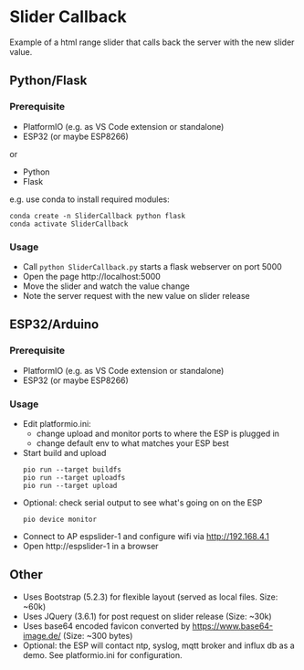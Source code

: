 # Slider Callback

Example of a html range slider that calls back the server with the new slider value.

## Python/Flask

### Prerequisite

* PlatformIO (e.g. as VS Code extension or standalone)
* ESP32 (or maybe ESP8266)

or

* Python
* Flask

e.g. use conda to install required modules:
```
conda create -n SliderCallback python flask
conda activate SliderCallback
```

### Usage

* Call `python SliderCallback.py` starts a flask webserver on port 5000
* Open the page http://localhost:5000
* Move the slider and watch the value change
* Note the server request with the new value on slider release

## ESP32/Arduino

### Prerequisite

* PlatformIO (e.g. as VS Code extension or standalone)
* ESP32 (or maybe ESP8266)

### Usage

* Edit platformio.ini: 
    * change upload and monitor ports to where the ESP is plugged in
    * change default env to what matches your ESP best
* Start build and upload
  ```
  pio run --target buildfs
  pio run --target uploadfs
  pio run --target upload
  ```
* Optional: check serial output to see what's going on on the ESP
  ```
  pio device monitor
  ```
* Connect to AP espslider-1 and configure wifi via http://192.168.4.1
* Open http://espslider-1 in a browser

## Other

* Uses Bootstrap (5.2.3) for flexible layout (served as local files. Size: ~60k)
* Uses JQuery (3.6.1) for post request on slider release (Size: ~30k)
* Uses base64 encoded favicon converted by https://www.base64-image.de/ (Size: ~300 bytes)
* Optional: the ESP will contact ntp, syslog, mqtt broker and influx db as a demo. See platformio.ini for configuration.